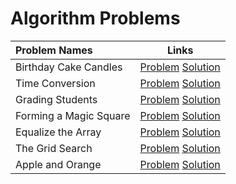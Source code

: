 # Algorithm Problems

|Problem Names|Links|
| :--- | :---: |
|Birthday Cake Candles | [Problem](https://www.hackerrank.com/challenges/birthday-cake-candles/problem) [Solution](https://github.com/SiddharthaPramanik/Hacker-Rank/blob/master/Problem-Solving/Algorithm/birthday-cake-candles.py)|
Time Conversion | [Problem](https://www.hackerrank.com/challenges/time-conversion/problem)  [Solution](https://github.com/SiddharthaPramanik/Hacker-Rank/blob/master/Problem-Solving/Algorithm/time-conversion.py)|
Grading Students | [Problem](https://www.hackerrank.com/challenges/grading/problem)  [Solution](https://github.com/SiddharthaPramanik/Hacker-Rank/blob/master/Problem-Solving/Algorithm/grading-students.py)|
Forming a Magic Square | [Problem](https://www.hackerrank.com/challenges/magic-square-forming/problem)  [Solution](https://github.com/SiddharthaPramanik/Hacker-Rank/blob/master/Problem-Solving/Algorithm/forming-a-magic-square.py)|
Equalize the Array | [Problem](https://www.hackerrank.com/challenges/equality-in-a-array/problem)  [Solution](https://github.com/SiddharthaPramanik/Hacker-Rank/blob/master/Problem-Solving/Algorithm/equalize-the-array.py)|
The Grid Search | [Problem](https://www.hackerrank.com/challenges/the-grid-search/problem)  [Solution](https://github.com/SiddharthaPramanik/Hacker-Rank/blob/master/Problem-Solving/Algorithm/the-grid-search.py)|
Apple and Orange | [Problem](https://www.hackerrank.com/challenges/apple-and-orange/problem)  [Solution](https://github.com/SiddharthaPramanik/Hacker-Rank/blob/master/Problem-Solving/Algorithm/apple-and-orange.py)|